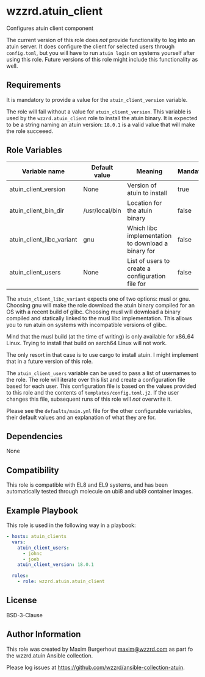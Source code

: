 wzzrd.atuin_client
=========

Configures atuin client component

The current version of this role does *not* provide functionality to log into an atuin server. It does configure the client for selected users through `config.toml`, but you will have to run `atuin login` on systems yourself after using this role. Future versions of this role might include this functionality as well.

Requirements
------------

It is mandatory to provide a value for the `atuin_client_version` variable.

The role will fail without a value for `atuin_client_version`. This variable is used by the `wzzrd.atuin_client` role to install the atuin binary. It is expected to be a string naming an atuin version: `18.0.1` is a valid value that will make the role succeeed.

Role Variables
--------------

| Variable name | Default value | Meaning | Mandatory |
|---------------|---------------|---------|-----------|
| atuin_client_version | None | Version of atuin to install | true |
| atuin_client_bin_dir | /usr/local/bin | Location for the atuin binary | false |
| atuin_client_libc_variant | gnu | Which libc implementation to download a binary for | false |
| atuin_client_users | None | List of users to create a configuration file for | false |

The `atuin_client_libc_variant` expects one of two options: musl or gnu. Choosing gnu will make the role download the atuin binary compiled for an OS with a recent build of glibc. Choosing musl will download a binary compiled and statically linked to the musl libc implementation. This allows you to run atuin on systems with incompatible versions of glibc.

Mind that the musl build (at the time of writing) is only available for x86_64 Linux. Trying to install that build on aarch64 Linux will not work.

The only resort in that case is to use cargo to install atuin. I might implement that in a future version of this role.

The `atuin_client_users` variable can be used to pass a list of usernames to the role.
The role will iterate over this list and create a configuration file based for each
user. This configuration file is based on the values provided to this role and the
contents of `templates/config.toml.j2`. If the user changes this file, subsequent runs
of this role will *not* overwrite it.

Please see the `defaults/main.yml` file for the other configurable variables, their
default values and an explanation of what they are for.

Dependencies
------------

None

Compatibility
-------------

This role is compatible with EL8 and EL9 systems, and has been automatically tested through molecule on ubi8 and ubi9 container images.

Example Playbook
----------------

This role is used in the following way in a playbook:

```yaml
- hosts: atuin_clients
  vars:
    atuin_client_users:
      - johnc
      - joeb
    atuin_client_version: 18.0.1

  roles:
    - role: wzzrd.atuin.atuin_client
```

License
-------

BSD-3-Clause

Author Information
------------------

This role was created by Maxim Burgerhout <maxim@wzzrd.com> as part fo the wzzrd.atuin Ansible collection.

Please log issues at https://github.com/wzzrd/ansible-collection-atuin.
